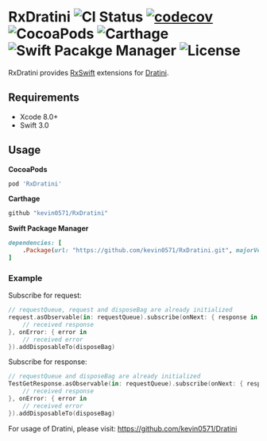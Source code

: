 # RxDratini ![CI Status](https://travis-ci.org/kevin0571/RxDratini.svg?branch=master) [![codecov](https://codecov.io/gh/kevin0571/RxDratini/branch/master/graph/badge.svg)](https://codecov.io/gh/kevin0571/RxDratini) ![CocoaPods](http://img.shields.io/cocoapods/v/RxDratini.svg?style=flag) ![Carthage](https://img.shields.io/badge/Carthage-compatible-brightgreen.svg) ![Swift Pacakge Manager](https://img.shields.io/badge/Swift%20Package%20Manager-compatible-brightgreen.svg) ![License](https://img.shields.io/cocoapods/l/RxDratini.svg?style=flag)
RxDratini provides [RxSwift](https://github.com/ReactiveX/RxSwift/) extensions for [Dratini](https://github.com/kevin0571/Dratini).

## Requirements
- Xcode 8.0+
- Swift 3.0

## Usage

**CocoaPods**
```ruby
pod 'RxDratini'
```

**Carthage**
```ruby
github "kevin0571/RxDratini"
```

**Swift Package Manager**
```ruby
dependencies: [
    .Package(url: "https://github.com/kevin0571/RxDratini.git", majorVersion: 1)
]
```

### Example
Subscribe for request:
```swift
// requestQueue, request and disposeBag are already initialized
request.asObservable(in: requestQueue).subscribe(onNext: { response in
    // received response
}, onError: { error in
    // received error
}).addDisposableTo(disposeBag)
```

Subscribe for response:
```swift
// requestQueue and disposeBag are already initialized
TestGetResponse.asObservable(in: requestQueue).subscribe(onNext: { response in
    // received response
}, onError: { error in
    // received error
}).addDisposableTo(disposeBag)
```

For usage of Dratini, please visit: https://github.com/kevin0571/Dratini
